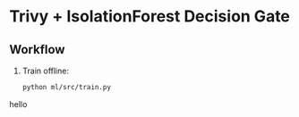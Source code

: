 # Trivy + IsolationForest Decision Gate

## Workflow
1. Train offline:
   ```bash
   python ml/src/train.py

hello

